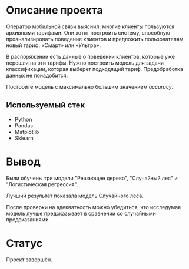 # Описание проекта

Оператор мобильной связи выяснил: многие клиенты пользуются архивными тарифами. Они хотят построить систему, способную проанализировать поведение клиентов и предложить пользователям новый тариф: «Смарт» или «Ультра».

В распоряжении есть данные о поведении клиентов, которые уже перешли на эти тарифы. Нужно построить модель для задачи классификации, которая выберет подходящий тариф. Предобработка данных не понадобится.

Постройте модель с максимально большим значением *accuracy*. 

## Используемый стек

- Python
- Pandas
- Matplotlib
- Sklearn

# Вывод

Были обучены три модели "Решающее дерево", "Случайный лес" и "Логистическая регрессия". 

Лучший результат показала модель Случайного леса. 

После проверки на адекватность можно убедиться, что исследумая модель лучше предсказывает в сравнении со случайными предсказаниями.

# Статус

Проект завершён.